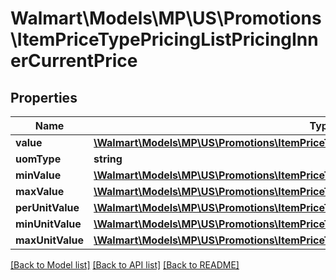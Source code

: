 # Walmart\Models\MP\US\Promotions\ItemPriceTypePricingListPricingInnerCurrentPrice

## Properties

Name | Type | Description | Notes
------------ | ------------- | ------------- | -------------
**value** | [**\Walmart\Models\MP\US\Promotions\ItemPriceTypePricingListPricingInnerCurrentPriceValue**](ItemPriceTypePricingListPricingInnerCurrentPriceValue.md) |  | [optional]
**uomType** | **string** |  | [optional]
**minValue** | [**\Walmart\Models\MP\US\Promotions\ItemPriceTypePricingListPricingInnerCurrentPriceValue**](ItemPriceTypePricingListPricingInnerCurrentPriceValue.md) |  | [optional]
**maxValue** | [**\Walmart\Models\MP\US\Promotions\ItemPriceTypePricingListPricingInnerCurrentPriceValue**](ItemPriceTypePricingListPricingInnerCurrentPriceValue.md) |  | [optional]
**perUnitValue** | [**\Walmart\Models\MP\US\Promotions\ItemPriceTypePricingListPricingInnerCurrentPriceValue**](ItemPriceTypePricingListPricingInnerCurrentPriceValue.md) |  | [optional]
**minUnitValue** | [**\Walmart\Models\MP\US\Promotions\ItemPriceTypePricingListPricingInnerCurrentPriceValue**](ItemPriceTypePricingListPricingInnerCurrentPriceValue.md) |  | [optional]
**maxUnitValue** | [**\Walmart\Models\MP\US\Promotions\ItemPriceTypePricingListPricingInnerCurrentPriceValue**](ItemPriceTypePricingListPricingInnerCurrentPriceValue.md) |  | [optional]


[[Back to Model list]](./) [[Back to API list]](../../../../../README.md#supported-apis) [[Back to README]](../../../../../README.md)
